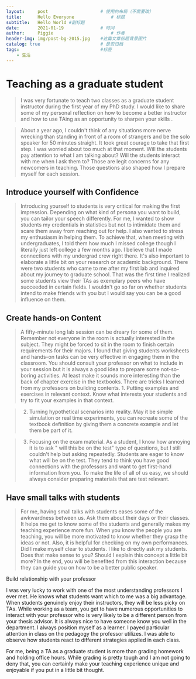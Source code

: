 ```yaml
---
layout:     post   				    # 使用的布局（不需要改）
title:      Hello Everyone 				# 标题 
subtitle:   Hello World #副标题
date:       2021-01-19 				# 时间
author:     Piggie 						# 作者
header-img: img/post-bg-2015.jpg 	#这篇文章标题背景图片
catalog: true 						# 是否归档
tags:								#标签
    - 生活
---
```


# Teaching as a graduate student
>I was very fortunate to teach two classes as a graduate student instructor during the first year of my PhD study. I would like to share some of my personal reflection on how to become a better instructor and how to use TAing as an opportunity to sharpen your skills .



>About a year ago, I couldn't think of any situations more nerve wrecking than standing in front of a room of strangers and be the solo speaker for 50 minutes straight. It took great courage to take that first step. I was worried about too much at that moment. Will the students pay attention to what I am talking about? Will the students interact with me when I ask them to? Those are legit concerns for any newcomers in teaching. Those questions also shaped how I prepare myself for each session.


## Introduce yourself with Confidence


>Introducing yourself to students is very critical for making the first impression. Depending on what kind of persona you want to build, you can tailor your speech differently. For me, I wanted to show students my credentials in statistics but not to intimidate them and scare them away from reaching out for help. I also wanted to stress my enthusiasm in helping them. To achieve that, when meeting with undergraduates, I told them how much I missed college though I literally just left college a few months ago. I believe that I made connections with my undergrad crew right there. It's also important to elaborate a little bit on your research or academic background. There were two students who came to me after my first lab and inquired about my journey to graduate school. That was the first time I realized some students view their TAs as exemplary peers who have succeeded in certain fields. I wouldn't go so far on whether students intend to make friends with you but I would say you can be a good influence on them. 


## Create hands-on Content

>A fifty-minute long lab session can be dreary for some of them. Remember not everyone in the room is actually interested in the subject. They might be forced to sit in the room to finish certain requirements for their majors. I found that giving students worksheets and hands-on tasks can be very effective in engaging them in the classroom. You should consult your professor on what to include in your session but it is always a good idea to prepare some not-so-boring activities. At least make it sounds more interesting than the back of chapter exercise in the textbooks. There are tricks I learned from my professors on building contents. 1. Putting examples and exercises in relevant context. Know what interests your students and try to fit your examples in that context.

> 2. Turning hypothetical scenarios into reality. May it be simple simulation or real time experiments, you can recreate some of the textbook definition by giving them a concrete example and let them be part of it.

> 3. Focusing on the exam material. As a student, I know how annoying it is to ask " will this be on the test" type of questions, but I still couldn't help but asking repeatedly. Students are eager to know what will be on the test. They tend to think you have good connections with the professors and want to get first-hand information from you. To make the life of all of us easy, we should always consider preparing materials that are test relevant. 


## Have small talks with students 

> For me, having small talks with students eases some of the awkwardness between us. Ask them about their days or their classes. It helps me get to know some of the students and generally makes my teaching experience more fun. When you know the people you are teaching, you will be more motivated to know whether they grasp the ideas or not. Also, it is helpful for checking on my own performances. Did I make myself clear to students. I like to directly ask my students. Does that make sense to you? Should I explain this concept a little bit more? In the end, you will be benefited from this interaction because they can guide you on how to be a better public speaker. 


Build relationship with your professor

I was very lucky to work with one of the most understanding professors I ever met. He knows what students want which to me was a big advantage. When students genuinely enjoy their instructors, they will be less picky on TAs.  While working as a team, you get to have numerous opportunities to interact with your professor who is very likely to be a different person from your thesis advisor. It is always nice to have someone know you well in the department. I always position myself as a learner. I payed particular attention in class on the pedagogy the professor utilizes. I was able to observe how students react to different strategies applied in each class.



For me, being a TA as a graduate student is more than grading homework and holding office hours. While grading is pretty tough and I am not going to deny that, you can certainly make your teaching experience unique and enjoyable if you put in a little bit thought.
